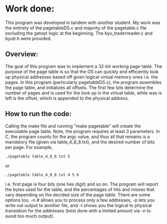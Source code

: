 # Work done:
This program was developed in tandem with another student. My work was the entirety of the pagetableDS.c and majority of the pagetable.c file excluding the getopt logic at the beginning. The byu_traderreader.c and byutr.h were provided.

## Overview:
The goal of this program was to implement a 32-bit working page table. The purpose of the page table is so that the OS can quickly and efficiently look up physical addresses based off given logical virtual memory ones i.e. the pages. In this program (particularly pagetableDS.c), the program assembles the page table, and initializes all offsets. The first few bits determine the number of pages and is used for the look up in the virtual table, while was is left is the offset, which is appended to the physical address.

## How to run the code:
Calling the make file and running "make pagetable" will create the executable page table. Note, the program requires at least 3 parameters. In C, the program counts for the argc value, and thus all that remains is a mandatory file (given via table_4_8_8.txt), and the desired number of bits per page. For example, 
```
./pagetable table_4_8_8.txt 5
```  
or 
```
./pagetable table_4_8_8.txt 4 5 6 
```
 i.e. first page is four bits (one hex digit) and so on. The program will report the bytes used for the table, and the percentages of hits and misses that vary depending on the decided size of the page table. There are some options too, -n # allows you to process only a few addresses, -p lets you write out output to another file, and -t shows you the logical to physical translation for the addresses (best done with a limited amount via -n to avoid too much output).
